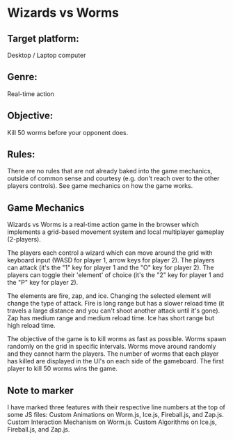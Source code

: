 # Wizards vs Worms

## Target platform: 
Desktop / Laptop computer

## Genre: 
Real-time action

## Objective: 
Kill 50 worms before your opponent does.

## Rules: 
There are no rules that are not already baked into the game mechanics, outside of common sense and courtesy (e.g. don't reach over to the other players controls). See game mechanics on how the game works.

## Game Mechanics
Wizards vs Worms is a real-time action game in the browser which implements a grid-based movement system and local multiplayer gameplay (2-players).

The players each control a wizard which can move around the grid with keyboard input (WASD for player 1, arrow keys for player 2). The players can attack (it's the "1" key for player 1 and the "O" key for player 2). The players can toggle their 'element' of choice (it's the "2" key for player 1 and the "P" key for player 2). 

The elements are fire, zap, and ice. Changing the selected element will change the type of attack. Fire is long range but has a slower reload time (it travels a large distance and you can't shoot another attack until it's gone). Zap has medium range and medium reload time. Ice has short range but high reload time.

The objective of the game is to kill worms as fast as possible. Worms spawn randomly on the grid in specific intervals. Worms move around randomly and they cannot harm the players. The number of worms that each player has killed are displayed in the UI's on each side of the gameboard. The first player to kill 50 worms wins the game.

## Note to marker
I have marked three features with their respective line numbers at the top of some JS files: Custom Animations on Worm.js, Ice.js, Fireball.js, and Zap.js. Custom Interaction Mechanism on Worm.js. Custom Algorithms on Ice.js, Fireball.js, and Zap.js.